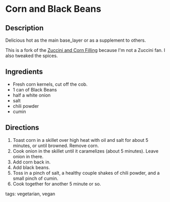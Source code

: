 Corn and Black Beans
===================

## Description

Delicious hot as the main base_layer or as a supplement to others.

This is a fork of the [Zuccini and Corn Filling](/base_layers/zucchini_corn.md) because I'm not a Zuccini fan. I also tweaked the spices.

## Ingredients

* Fresh corn kernels, cut off the cob.
* 1 can of Black Beans
* half a white onion
* salt
* chili powder
* cumin

## Directions

1. Toast corn in a skillet over high heat with oil and salt for about 5 minutes, or until browned. Remove corn.
2. Cook onion in the skillet until it caramelizes (about 5 minutes). Leave onion in there.
3. Add corn back in.
4. Add black beans.
5. Toss in a pinch of salt, a healthy couple shakes of chili powder, and a small pinch of cumin.
6. Cook together for another 5 minute or so.

tags: vegetarian, vegan
